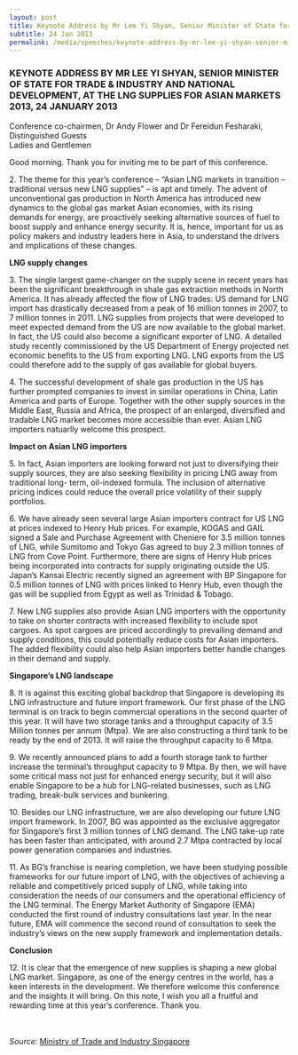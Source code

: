 ```yaml
---
layout: post
title: Keynote Address by Mr Lee Yi Shyan, Senior Minister of State for Trade & Industry and National Development, at the LNG Supplies for Asian Markets 2013, 24 January 2013
subtitle: 24 Jan 2013
permalink: /media/speeches/keynote-address-by-mr-lee-yi-shyan-senior-minister-of-state-for-trade-industry-and-national-development-at-the-lng-supplies-for-asian-markets-2013-24-january-2013
---
```


### KEYNOTE ADDRESS BY MR LEE YI SHYAN, SENIOR MINISTER OF STATE FOR TRADE & INDUSTRY AND NATIONAL DEVELOPMENT, AT THE LNG SUPPLIES FOR ASIAN MARKETS 2013, 24 JANUARY 2013

Conference co-chairmen, Dr Andy Flower and Dr Fereidun Fesharaki, Distinguished Guests  
Ladies and Gentlemen

Good morning. Thank you for inviting me to be part of this conference.

2.&nbsp;The theme for this year’s conference – “Asian LNG markets in transition – traditional versus new LNG supplies” – is apt and timely. The advent of unconventional gas production in North America has introduced new dynamics to the global gas market Asian economies, with its rising demands for energy, are proactively seeking alternative sources of fuel to boost supply and enhance energy security. It is, hence, important for us as policy makers and industry leaders here in Asia, to understand the drivers and implications of these changes.

**LNG supply changes**

3.&nbsp;The single largest game-changer on the supply scene in recent years has been the significant breakthrough in shale gas extraction methods in North America. It has already affected the flow of LNG trades: US demand for LNG import has drastically decreased from a peak of 16 million tonnes in 2007, to 7 million tonnes in 2011. LNG supplies from projects that were developed to meet expected demand from the US are now available to the global market. In fact, the US could also become a significant exporter of LNG. A detailed study recently commissioned by the US Department of Energy projected net economic benefits to the US from exporting LNG. LNG exports from the US could therefore add to the supply of gas available for global buyers.

4.&nbsp;The successful development of shale gas production in the US has further prompted companies to invest in similar operations in China, Latin America and parts of Europe. Together with the other supply sources in the Middle East, Russia and Africa, the prospect of an enlarged, diversified and tradable LNG market becomes more accessible than ever. Asian LNG importers natuarlly welcome this prospect.

**Impact on Asian LNG importers**

5.&nbsp;In fact, Asian importers are looking forward not just to diversifying their supply sources, they are also seeking flexibility in pricing LNG away from traditional long- term, oil-indexed formula. The inclusion of alternative pricing indices could reduce the overall price volatility of their supply portfolios.

6.&nbsp;We have already seen several large Asian importers contract for US LNG at prices indexed to Henry Hub prices. For example, KOGAS and GAIL signed a Sale and Purchase Agreement with Cheniere for 3.5 million tonnes of LNG, while Sumitomo and Tokyo Gas agreed to buy 2.3 million tonnes of LNG from Cove Point. Furthermore, there are signs of Henry Hub prices being incorporated into contracts for supply originating outside the US. Japan’s Kansai Electric recently signed an agreement with BP Singapore for 0.5 million tonnes of LNG with prices linked to Henry Hub, even though the gas will be supplied from Egypt as well as Trinidad & Tobago.

7.&nbsp;New LNG supplies also provide Asian LNG importers with the opportunity to take on shorter contracts with increased flexibility to include spot cargoes. As spot cargoes are priced accordingly to prevailing demand and supply conditions, this could potentially reduce costs for Asian importers. The added flexibility could also help Asian importers better handle changes in their demand and supply.

**Singapore’s LNG landscape**

8.&nbsp;It is against this exciting global backdrop that Singapore is developing its LNG infrastructure and future import framework. Our first phase of the LNG terminal is on track to begin commercial operations in the second quarter of this year. It will have two storage tanks and a throughput capacity of 3.5 Million tonnes per annum (Mtpa). We are also constructing a third tank to be ready by the end of 2013. It will raise the throughput capacity to 6 Mtpa.

9.&nbsp;We recently announced plans to add a fourth storage tank to further increase the terminal’s throughput capacity to 9 Mtpa. By then, we will have some critical mass not just for enhanced energy security, but it will also enable Singapore to be a hub for LNG-related businesses, such as LNG trading, break-bulk services and bunkering.

10.&nbsp;Besides our LNG infrastructure, we are also developing our future LNG import framework. In 2007, BG was appointed as the exclusive aggregator for Singapore’s first 3 million tonnes of LNG demand. The LNG take-up rate has been faster than anticipated, with around 2.7 Mtpa contracted by local power generation companies and industries.

11.&nbsp;As BG’s franchise is nearing completion, we have been studying possible frameworks for our future import of LNG, with the objectives of achieving a reliable and competitively priced supply of LNG, while taking into consideration the needs of our consumers and the operational efficiency of the LNG terminal. The Energy Market Authority of Singapore (EMA) conducted the first round of industry consultations last year. In the near future, EMA will commence the second round of consultation to seek the industry’s views on the new supply framework and implementation details.

**Conclusion**

12.&nbsp;It is clear that the emergence of new supplies is shaping a new global LNG market. Singapore, as one of the energy centres in the world, has a keen interests in the development. We therefore welcome this conference and the insights it will bring. On this note, I wish you all a fruitful and rewarding time at this year’s conference. Thank you.
<br><br><br>


*Source*: [<a href="https://www.mti.gov.sg/" target="_blank">Ministry of Trade and Industry Singapore</a>](https://www.mti.gov.sg/)
